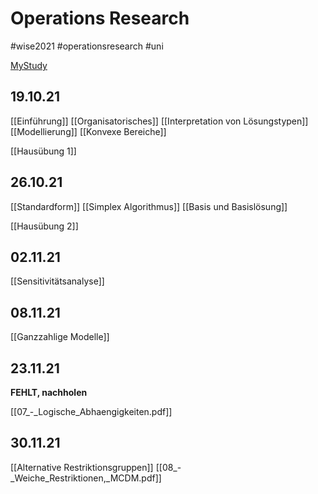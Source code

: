# Operations Research
#wise2021 #operationsresearch  #uni 

[MyStudy](https://mystudy.leuphana.de/veranstaltungInformation/show?veranstaltung_id=1110730)

## 19.10.21

[[Einführung]]
[[Organisatorisches]]
[[Interpretation von Lösungstypen]]
[[Modellierung]]
[[Konvexe Bereiche]]

[[Hausübung 1]]

## 26.10.21

[[Standardform]]
[[Simplex Algorithmus]]
[[Basis und Basislösung]]

[[Hausübung 2]]

## 02.11.21

[[Sensitivitätsanalyse]]

## 08.11.21

[[Ganzzahlige Modelle]]


## 23.11.21

**FEHLT, nachholen**

[[07_-_Logische_Abhaengigkeiten.pdf]]

## 30.11.21

[[Alternative Restriktionsgruppen]]
[[08_-_Weiche_Restriktionen,_MCDM.pdf]]